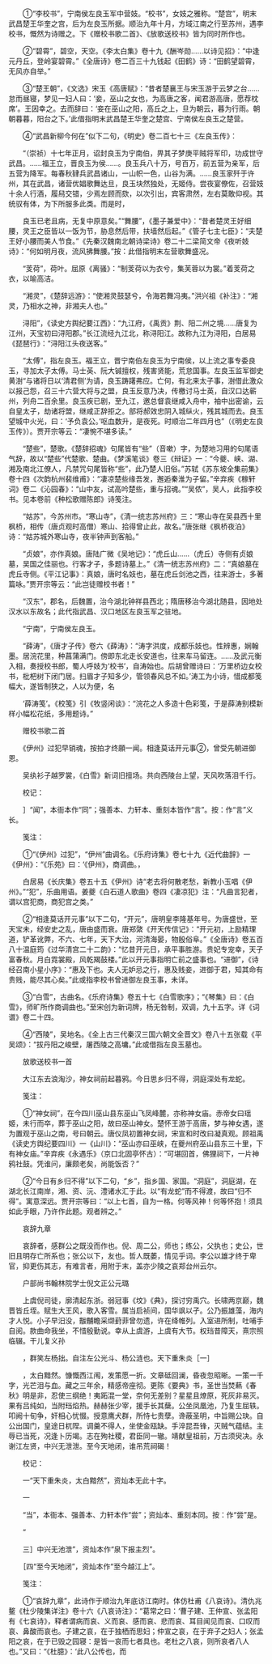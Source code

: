 <!-- { "loadSidebar": true } -->
　　①“李校书”，宁南侯左良玉军中营妓。“校书”，女妓之雅称。“楚宫”，明末武昌楚王华奎之宫，后为左良玉所据。顺治九年十月，方域江南之行至苏州，遇李校书，慨然为诗赠之。下《赠校书歌二首》、《放歌送校书》皆为同时所作也。

　　②“碧霄”，碧空，天空。《李太白集》卷十九《酬岑勋……以诗见招》：“中逢元丹丘，登岭宴碧霄。”《全唐诗》卷二百三十九钱起《田鹤》诗：“田鹤望碧霄，无风亦自举。”

　　③“楚王朝”，《文选》宋玉《高唐赋》：“昔者楚襄王与宋玉游于云梦之台……怠而昼寝，梦见一妇人曰：‘妾，巫山之女也，为高唐之客，闻君游高唐，愿荐枕席’。王因幸之。去而辞曰：‘妾在巫山之阳，高丘之上，旦为朝云，暮为行雨。朝朝暮暮，阳台之下。’此借指明末武昌楚王华奎之楚宫、宁南侯左良玉之楚营。

　　④“武昌新柳今何在”似下二句，《明史》卷二百七十三《左良玉传》：

　　“（崇祯）十七年正月，诏封良玉为宁南伯，畀其子梦庚平贼将军印，功成世守武昌。……福王立，晋良玉为侯……。良玉兵八十万，号百万，前五营为亲军，后五营为降军。每春秋肄兵武昌诸山，一山帜一色，山谷为满。……良玉家歼于许州，其在武昌，诸营优娼歌舞达旦，良玉块然独处，无姬侍。尝夜宴僚佐，召营妓十余人行酒，履舄交错，少焉左顾而欬，以次引出，宾客肃然，左右莫敢仰视。其统驭有体，为下所服多此类。而是时，

　　良玉已老且病，无复中原意矣。”“舞腰”，《墨子兼爱中》：“昔者楚灵王好细腰，灵王之臣皆以一饭为节，胁息然后带，扶墙然后起。”《管子七主七臣》：“夫楚王好小腰而美人节食。”《先秦汉魏南北朝诗梁诗》卷二十二梁简文帝《夜听妓诗》：“何如明月夜，流风拂舞腰。”按：此借指明末左营歌舞盛况。

　　“芰荷”，荷叶。屈原《离骚》：“制芰荷以为衣兮，集芙蓉以为裳。”着芰荷之衣，以喻高洁。

　　“湘灵”，《楚辞远游》：“使湘灵鼓瑟兮，令海若舞冯夷。”洪兴祖《补注》：“湘灵，乃相水之神，非湘夫人也。”

　　浔阳”，《读史方舆纪要江西》：“九江府，《禹贡》荆、阳二州之境……唐复为江州，天宝初曰浔阳郡。”长江流经九江北，称浔阳江。故称九江为浔阳，白居易《琵琶行》：“浔阳江头夜送客。”

　　“太傅”，指左良玉。福王立，晋宁南伯左良玉为宁南侯，以上流之事专委良玉，寻加太子太傅。马士英、阮大铖擅权，残害贤能，荒怠国事。左良玉监军御史黄澍“与诸将日以‘清君侧’为请，良玉踌躇弗应。亡何，有北来太子事，澍借此激众以报己怨，召三十六营大将与之盟，良玉反意乃决，传檄讨马士英，自汉口达蕲州，列舟二百余里。良玉疾已剧，至九江，邀总督袁继咸入舟中，袖中出密谕，云自皇太子，劫诸将盟，继咸正辞拒之。部将郝效忠阴入城纵火，残其城而去。良玉望城中火光，曰：‘予负袁公。’呕血数升，是夜死。时顺治二年四月也”（《明史左良玉传》）。贾开宗等云：“凄惋不堪多读。”

　　“楚些”，楚歌。《楚辞招魂》句尾皆有“些”（音嗽）字，为楚地习用的句尾语气辞，故以“楚些”代楚歌、楚曲。《梦溪笔谈》卷三《辩证》一：“今夔、峡、湖、湘及南北江僚人，凡禁咒句尾皆称“些”，此乃楚人旧俗。”苏轼《苏东坡全集前集》卷十四《次韵杭州裴维甫》：“凄凉楚些缘吾发，邂逅秦淮为子留。”辛弃疾《稼轩词》卷二《沁园春》：“山中友，试高吟楚些，重与招魂。”“吴侬”，吴人，此指李校书。见本卷前《种松歌赠陈郎》诗笺注。

　　“姑苏”，今苏州市。“寒山寺”，《清一统志苏州府》三：“寒山寺在吴县西十里枫桥，相传（唐贞观时高僧）寒山、拾得曾止此，故名。”唐张继《枫桥夜泊》诗：“姑苏城外寒山寺，夜半钟声到客船。”

　　“贞娘”，亦作真娘。唐陆广微《吴地记》：“虎丘山……（虎丘）寺侧有贞娘墓，吴国之佳丽也。行客才子，多题诗墓上。”《清一统志苏州府》二：“真娘墓在虎丘寺侧。《平江记事》：真娘，唐时名妓也，墓在虎丘剑池之西，往来游士，多著篇咏。”贾开宗等云：“此岂徒赠校书者！”

　　“汉东”，郡名，后魏置，治今湖北钟祥县西北；隋唐移治今湖北随县，因地处汉水以东故名；此代指武昌、汉口地区左良玉军之驻地。

　　“宁南”，宁南侯左良玉。

　　“薛涛”，《唐才子传》卷六《薛涛》：“涛字洪度，成都乐妓也。性辨惠，娴翰墨。居浣花里，种菖蒲满门。傍即东北走长安道也，往来车马留连。……及武元衡入相，奏授校书郎，蜀人呼妓为‘校书’，自涛始也。后胡曾赠诗曰：‘万里桥边女校书，枇杷树下闭门居。扫眉才子知多少，管领春风总不如。’涛工为小诗，惜成都笺幅大，遂皆制狭之，人以为便，名

　　‘薛涛笺’。《校笺》引《牧竖闲谈》：“浣花之人多造十色彩笺，于是薛涛别模新样小幅松花纸，多用题诗。”

　　赠校书歌二首

　　《伊州》过犯早销魂，按拍才终願一闻。相逢莫话开元事②，曾受先朝进御恩。

　　吴纨衫子越罗裳，《白雪》新词旧擅场。共向西陵台上望，天风吹落泪千行。

　　校记：

　　］“闻”，本衙本作“同”；强善本、力轩本、重刻本皆作“言”。按：作“言”义长。

　　笺注：

　　①“《伊州》过犯”，“伊州”曲调名。《乐府诗集》卷七十九《近代曲辞》一《伊州》：“《乐苑》曰：‘《伊州》，商调曲。，

　　白居易《长庆集》卷五十五《伊州》诗“老去将何散老愁，新教小玉唱《伊州》。”“犯”，乐曲用语。姜夔《白石道人歌曲》卷四《凄凉犯》注：“凡曲言犯者，谓以宫犯商，商犯宫之类。”

　　②“相逢莫话开元事”以下二句，“开元”，唐明皇李隆基年号。为唐盛世，至天宝未，经安史之乱，唐由盛而衰。唐郑綮《开天传信记》：“开元初，上励精理道，铲革讹弊，不六、七年，天下大治，河清海晏，物殷俗阜。”《全唐诗》卷五百八十温庭筠《过华清宫二十二韵》：“忆昔开元日，承平事胜游。贵妃专宠幸，天子富春秋。月白霓裳殿，风乾羯鼓楼。”此以开元事指明亡前之盛事也。“进御”，《诗经召南小星小序》：“惠及下也。夫人无妒忌之行，惠及贱妾，进御于君，知其命有贵贱，能尽其心矣。”此或指李校书曾进御左良玉事，未详。

　　③“白雪”，古曲名。《乐府诗集》卷五十七《白雪歌序》；“《琴集》曰：《白雪》，师旷所作商调曲也。”至宋创为新词牌，杨无咎制，双调，九十五字。详《词谱》卷二十四。

　　④“西陵”，吴地名。《全上古三代秦汉三国六朝文全晋文》卷八十五张载《平吴颂》：“拔丹阳之峻壁，屠西陵之高墉。”此或借指左良玉墓也。

　　放歌送校书一首

　　大江东去浪淘沙，神女祠前起暮鸦。今日思乡归不得，洞庭深处有龙蛇。

　　笺注：

　　①“神女祠”，在今四川巫山县东巫山飞凤峰麓，亦称神女庙。赤帝女曰瑶姬，未行而卒，葬于巫山之阳，故曰巫山神女。楚怀王游于高唐，梦与神女遇，遂为置观于巫山之南，号曰朝云。唐仪凤初置神女祠，宋宣和时改曰凝真观。顾祖禹《读史方舆纪要四川》一《山川》：“巫山亦曰巫峡，在夔州府巫山县东三十里，下有神女庙。”辛弃疾《永遇乐》（京口北固亭怀古）：“可堪回首，佛狸祠下，一片神鸦社鼓。凭谁问，廉颇老矣，尚能饭否？”

　　②“今日有乡归不得”以下二句，“乡”，指乡国、家国。“洞庭”，洞庭湖，在湖北长江南岸，湘、资、沅、澧诸水汇于此。以“有龙蛇”而不得渡，故曰“归不得”。寓意深远。贾开宗等曰：“以上七首，自为一格。何等风神！何等怀抱！须具如此手眼，乃许作此题。观者辨之。”

　　哀辞九章

　　哀辞者，感群公之既没而作也。倪、周二公，师也；练公，父执也；史公，世旧且明存亡所系也；张公以下，友也。哲人既萎，情见乎词。李公以雄才终于卑官，抑更伤其志，有难言者，用附于末，盖亦少陵之哀郑台州云尔。

　　户部尚书翰林院学士倪文正公元璐

　　上虞倪司徒，廓清起东浙。弱冠事《坟》《典》，探讨穷禹穴。长啸两京巅，魏晋皆丘垤。赋生大王风，歌入客雪。属当启祯间，国华飒以孑。公乃振雄藻，海内才人悦。小子早汨没，黻黼瞻采缬葑菲曾勿遗，许在绛帷列。入室进所制，吐哺手自阅。款曲命我坐，不惜殷勤说。幸从上虞游，上虞有大节。权珰昔障天，熹宗照临辍。干儿复义孙

　　，群笑左杨拙。自注左公光斗、杨公涟也。天下重朱炎［一］

　　，太白黯然。慷慨西江闱，发策愿一折。文章砥回澜，昏夜忽昭晰。一策一千字，光芒泪与血。藏之三年余，精感帝座彻。更陈《要典》书，圣世当焚爇《春秋》明是非，忍使三纲绝！夷跖混一堂，奈何无差别？星星且燎原，死灰非易灭。果有吕纯如，当附珰焰热。赫赫张少宰，援手长其蘖。公坐凤凰池，乃复生屈轶。叩阙十旬争，奸相心忧惙。授意鹰犬群，所恃七贵孽。谗蔽圣明，中旨赐公玦。自公出国门，皇途日杌陧。调羹不得人，坐使金瓯缺。手淬昆吾锋，灭贼气蕴结。主辱已当死，况逢卜历竭。志在殉社稷，君臣同一辙。靖献皇祖前，万古须臾决。永谢江左贤，中兴无泄泄。至今天地闭，谁吊荒祠碣！

　　校记：

　　一“天下重朱炎，太白黯然”，资灿本无此十字。

　　一

　　“当”，本衙本、强善本、力轩本作“尝”；资灿本、重刻本同。按：作“尝”是。

　　“

　　三］中兴无池泄”，资灿本作“泉下报主烈”。

　　［四“至今天地闭”，资灿本作“至今越江上”。

　　笺注：

　　①“哀辞九章”，此诗作于顺治九年底访江南时。体仿杜甫《八哀诗》。清仇兆鳌《杜少陵集详注》卷十六《八哀诗注》：“葛常之曰：‘曹子建、王仲宣、张孟阳有《七哀诗》，释者谓病而哀、义而哀、感而哀、悲而哀、耳目闻见而哀、口叹而哀、鼻酸而哀也。子建之哀，在于独栖而思妇；仲宣之哀，在于弃子之妇人；张孟阳之哀，在于已毁之园寝：是皆一哀而七者具也。老杜之八哀，则所哀者八人也。”又曰：“《杜臆》：‘此八公传也，而

